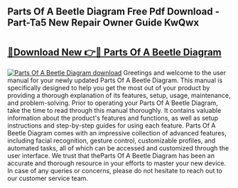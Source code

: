 ## Parts Of A Beetle Diagram Free Pdf Download - Part-Ta5 New Repair Owner Guide KwQwx

# <h2><a href="http://dfqhd8z.blite.top/?on=Parts+Of+A+Beetle+Diagram">🔗Download New 👉🔴 Parts Of A Beetle Diagram</a></h2>

[![Parts Of A Beetle Diagram download](https://i.imgur.com/lujVjoI.png)](http://dfqhd8z.blite.top/?on=Parts+Of+A+Beetle+Diagram)
Greetings and welcome to the user manual for your newly updated Parts Of A Beetle Diagram. This manual is specifically designed to help you get the most out of your product by providing a thorough explanation of its features, setup, usage, maintenance, and problem-solving. Prior to operating your Parts Of A Beetle Diagram, take the time to read through this manual thoroughly. It contains valuable information about the product's features and functions, as well as setup instructions and step-by-step guides for using each feature. Parts Of A Beetle Diagram comes with an impressive collection of advanced features, including facial recognition, gesture control, customizable profiles, and automated tasks, all of which can be accessed and customized through the user interface. We trust that theParts Of A Beetle Diagram has been an accurate and thorough resource in your efforts to master your new device. In case of any queries or concerns, please do not hesitate to reach out to our customer service team.

